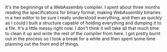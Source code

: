 It's the beginnings of a WebAssembly compiler. I spent about three months
reading the specifications for binary format, making WebAssembly binaries
in a hex editor to be sure I really understood everything, and then as quickly
as I could I built a structure capable of holding everything and dumping it to
a file. It's a little messy right now. I don't think it will take all that
much time to clean it up and write the rest of the compiler from here. I got
pretty burnt out in the process so I took a break for a while and then spent
some time planning out the front end of things.